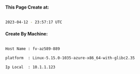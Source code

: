 
   
#### This Page Create at:

```bash

2023-04-12 - 23:57:17 UTC

```

#### Create By Machine:

```bash

Host Name : fv-az589-889

platform  : Linux-5.15.0-1035-azure-x86_64-with-glibc2.35

Ip Local  : 10.1.1.123

```


